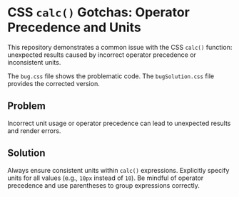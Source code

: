 # CSS `calc()` Gotchas: Operator Precedence and Units

This repository demonstrates a common issue with the CSS `calc()` function: unexpected results caused by incorrect operator precedence or inconsistent units.

The `bug.css` file shows the problematic code. The `bugSolution.css` file provides the corrected version.

## Problem

Incorrect unit usage or operator precedence can lead to unexpected results and render errors.

## Solution

Always ensure consistent units within `calc()` expressions.  Explicitly specify units for all values (e.g., `10px` instead of `10`). Be mindful of operator precedence and use parentheses to group expressions correctly.